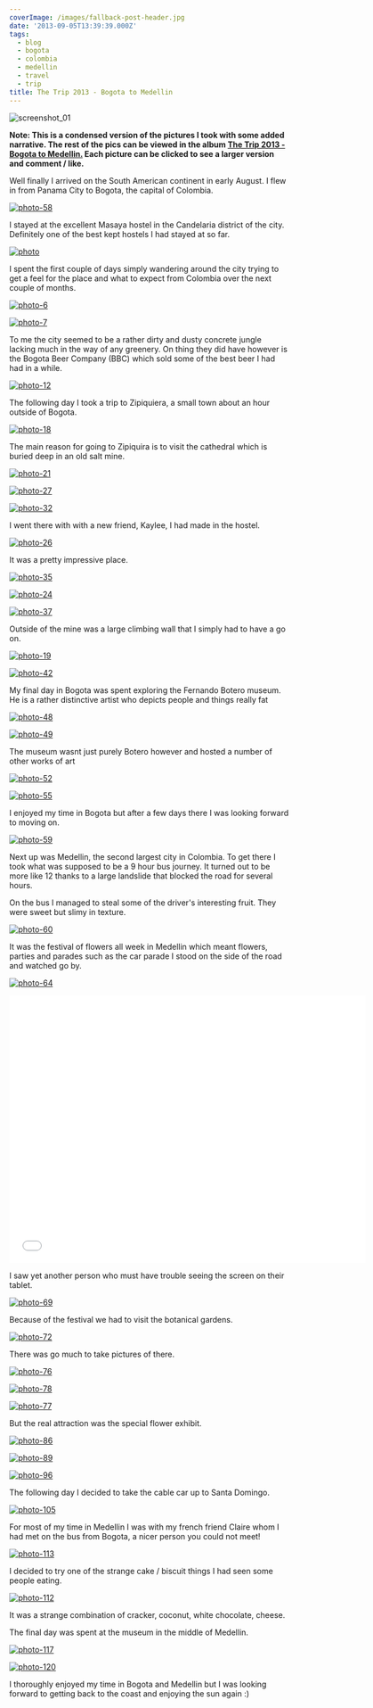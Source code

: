 ```yaml
---
coverImage: /images/fallback-post-header.jpg
date: '2013-09-05T13:39:39.000Z'
tags:
  - blog
  - bogota
  - colombia
  - medellin
  - travel
  - trip
title: The Trip 2013 - Bogota to Medellin
---
```


![screenshot_01](/wp-content/uploads/2013/09/screenshot_01.png)

**Note: This is a condensed version of the pictures I took with some added narrative. The rest of the pics can be viewed in the album [The Trip 2013 - Bogota to Medellin.](https://www.facebook.com/media/set/?set=a.10151848321426031.1073741845.593661030&type=1&l=a4cfae066c) Each picture can be clicked to see a larger version and comment / like.**

<!-- more -->

Well finally I arrived on the South American continent in early August. I flew in from Panama City to Bogota, the capital of Colombia.

[![photo-58](/wp-content/uploads/2013/09/photo-58.jpg)](https://www.facebook.com/photo.php?fbid=10151848384141031&set=a.10151848321426031.1073741845.593661030&type=3&theater)

I stayed at the excellent Masaya hostel in the Candelaria district of the city. Definitely one of the best kept hostels I had stayed at so far.

[![photo](/wp-content/uploads/2013/09/photo.jpg)](https://www.facebook.com/photo.php?fbid=10151848323706031&set=a.10151848321426031.1073741845.593661030&type=3&theater)

I spent the first couple of days simply wandering around the city trying to get a feel for the place and what to expect from Colombia over the next couple of months.

[![photo-6](/wp-content/uploads/2013/09/photo-6.jpg)](https://www.facebook.com/photo.php?fbid=10151848329676031&set=a.10151848321426031.1073741845.593661030&type=3&theater)

[![photo-7](/wp-content/uploads/2013/09/photo-7.jpg)](https://www.facebook.com/photo.php?fbid=10151848330381031&set=a.10151848321426031.1073741845.593661030&type=3&theater)

To me the city seemed to be a rather dirty and dusty concrete jungle lacking much in the way of any greenery. On thing they did have however is the Bogota Beer Company (BBC) which sold some of the best beer I had had in a while.

[![photo-12](/wp-content/uploads/2013/09/photo-12.jpg)](https://www.facebook.com/photo.php?fbid=10151848342421031&set=a.10151848321426031.1073741845.593661030&type=3&theater)

The following day I took a trip to Zipiquiera, a small town about an hour outside of Bogota.

[![photo-18](/wp-content/uploads/2013/09/photo-18.jpg)](https://www.facebook.com/photo.php?fbid=10151848344486031&set=a.10151848321426031.1073741845.593661030&type=3&theater)

The main reason for going to Zipiquira is to visit the cathedral which is buried deep in an old salt mine.

[![photo-21](/wp-content/uploads/2013/09/photo-21.jpg)](https://www.facebook.com/photo.php?fbid=10151848348161031&set=a.10151848321426031.1073741845.593661030&type=3&theater)

[![photo-27](/wp-content/uploads/2013/09/photo-27.jpg)](https://www.facebook.com/photo.php?fbid=10151848353396031&set=a.10151848321426031.1073741845.593661030&type=3&theater)

[![photo-32](/wp-content/uploads/2013/09/photo-32.jpg)](https://www.facebook.com/photo.php?fbid=10151848358846031&set=a.10151848321426031.1073741845.593661030&type=3&theater)

I went there with with a new friend, Kaylee, I had made in the hostel.

[![photo-26](/wp-content/uploads/2013/09/photo-26.jpg)](https://www.facebook.com/photo.php?fbid=10151848352556031&set=a.10151848321426031.1073741845.593661030&type=3&theater)

It was a pretty impressive place.

[![photo-35](/wp-content/uploads/2013/09/photo-35.jpg)](https://www.facebook.com/photo.php?fbid=10151848360591031&set=a.10151848321426031.1073741845.593661030&type=3&theater)

[![photo-24](/wp-content/uploads/2013/09/photo-24.jpg)](https://www.facebook.com/photo.php?fbid=10151848350186031&set=a.10151848321426031.1073741845.593661030&type=3&theater)

[![photo-37](/wp-content/uploads/2013/09/photo-37.jpg)](https://www.facebook.com/photo.php?fbid=10151848361061031&set=a.10151848321426031.1073741845.593661030&type=3&theater)

Outside of the mine was a large climbing wall that I simply had to have a go on.

[![photo-19](/wp-content/uploads/2013/09/photo-19.jpg)](https://www.facebook.com/photo.php?fbid=10151848346956031&set=a.10151848321426031.1073741845.593661030&type=3&theater)

[![photo-42](/wp-content/uploads/2013/09/photo-42.jpg)](https://www.facebook.com/photo.php?fbid=10151848365476031&set=a.10151848321426031.1073741845.593661030&type=3&theater)

My final day in Bogota was spent exploring the Fernando Botero museum. He is a rather distinctive artist who depicts people and things really fat

[![photo-48](/wp-content/uploads/2013/09/photo-48.jpg)](https://www.facebook.com/photo.php?fbid=10151848373936031&set=a.10151848321426031.1073741845.593661030&type=3&theater)

[![photo-49](/wp-content/uploads/2013/09/photo-49.jpg)](https://www.facebook.com/photo.php?fbid=10151848374246031&set=a.10151848321426031.1073741845.593661030&type=3&theater)

The museum wasnt just purely Botero however and hosted a number of other works of art

[![photo-52](/wp-content/uploads/2013/09/photo-52.jpg)](https://www.facebook.com/photo.php?fbid=10151848376331031&set=a.10151848321426031.1073741845.593661030&type=3&theater)

[![photo-55](/wp-content/uploads/2013/09/photo-55.jpg)](https://www.facebook.com/photo.php?fbid=10151848381611031&set=a.10151848321426031.1073741845.593661030&type=3&theater)

I enjoyed my time in Bogota but after a few days there I was looking forward to moving on.

[![photo-59](/wp-content/uploads/2013/09/photo-59.jpg)](https://www.facebook.com/photo.php?fbid=10151848389861031&set=a.10151848321426031.1073741845.593661030&type=3&theater)

Next up was Medellin, the second largest city in Colombia. To get there I took what was supposed to be a 9 hour bus journey. It turned out to be more like 12 thanks to a large landslide that blocked the road for several hours.

On the bus I managed to steal some of the driver's interesting fruit. They were sweet but slimy in texture.

[![photo-60](/wp-content/uploads/2013/09/photo-60.jpg)](https://www.facebook.com/photo.php?fbid=10151848391891031&set=a.10151848321426031.1073741845.593661030&type=3&theater)

It was the festival of flowers all week in Medellin which meant flowers, parties and parades such as the car parade I stood on the side of the road and watched go by.

[![photo-64](/wp-content/uploads/2013/09/photo-64.jpg)](https://www.facebook.com/photo.php?fbid=10151848409546031&set=a.10151848321426031.1073741845.593661030&type=3&theater)

<iframe width="640" height="480" src="//www.youtube.com/embed/H9UbJuxI6NU" frameborder="0" allowfullscreen></iframe>

I saw yet another person who must have trouble seeing the screen on their tablet.

[![photo-69](/wp-content/uploads/2013/09/photo-69.jpg)](https://www.facebook.com/photo.php?fbid=10151848412291031&set=a.10151848321426031.1073741845.593661030&type=3&theater)

Because of the festival we had to visit the botanical gardens.

[![photo-72](/wp-content/uploads/2013/09/photo-72.jpg)](https://www.facebook.com/photo.php?fbid=10151848779471031&set=a.10151848321426031.1073741845.593661030&type=3&theater)

There was go much to take pictures of there.

[![photo-76](/wp-content/uploads/2013/09/photo-76.jpg)](https://www.facebook.com/photo.php?fbid=10151848424721031&set=a.10151848321426031.1073741845.593661030&type=3&theater)

[![photo-78](/wp-content/uploads/2013/09/photo-78.jpg)](https://www.facebook.com/photo.php?fbid=10151848424666031&set=a.10151848321426031.1073741845.593661030&type=3&theater)

[![photo-77](/wp-content/uploads/2013/09/photo-77.jpg)](https://www.facebook.com/photo.php?fbid=10151848424811031&set=a.10151848321426031.1073741845.593661030&type=3&theater)

But the real attraction was the special flower exhibit.

[![photo-86](/wp-content/uploads/2013/09/photo-86.jpg)](https://www.facebook.com/photo.php?fbid=10151848451016031&set=a.10151848321426031.1073741845.593661030&type=3&theater)

[![photo-89](/wp-content/uploads/2013/09/photo-89.jpg)](https://www.facebook.com/photo.php?fbid=10151848457501031&set=a.10151848321426031.1073741845.593661030&type=3&theater)

[![photo-96](/wp-content/uploads/2013/09/photo-96.jpg)](https://www.facebook.com/photo.php?fbid=10151848464706031&set=a.10151848321426031.1073741845.593661030&type=3&theater)

The following day I decided to take the cable car up to Santa Domingo.

[![photo-105](/wp-content/uploads/2013/09/photo-105.jpg)](https://www.facebook.com/photo.php?fbid=10151848475741031&set=a.10151848321426031.1073741845.593661030&type=3&theater)

For most of my time in Medellin I was with my french friend Claire whom I had met on the bus from Bogota, a nicer person you could not meet!

[![photo-113](/wp-content/uploads/2013/09/photo-113.jpg)](https://www.facebook.com/photo.php?fbid=10151848482806031&set=a.10151848321426031.1073741845.593661030&type=3&theater)

I decided to try one of the strange cake / biscuit things I had seen some people eating.

[![photo-112](/wp-content/uploads/2013/09/photo-112.jpg)](https://www.facebook.com/photo.php?fbid=10151848481446031&set=a.10151848321426031.1073741845.593661030&type=3&theater)

It was a strange combination of cracker, coconut, white chocolate, cheese.

The final day was spent at the museum in the middle of Medellin.

[![photo-117](/wp-content/uploads/2013/09/photo-117.jpg)](https://www.facebook.com/photo.php?fbid=10151848484471031&set=a.10151848321426031.1073741845.593661030&type=3&theater)

[![photo-120](/wp-content/uploads/2013/09/photo-120.jpg)](https://www.facebook.com/photo.php?fbid=10151848488361031&set=a.10151848321426031.1073741845.593661030&type=3&theater)

I thoroughly enjoyed my time in Bogota and Medellin but I was looking forward to getting back to the coast and enjoying the sun again :)
